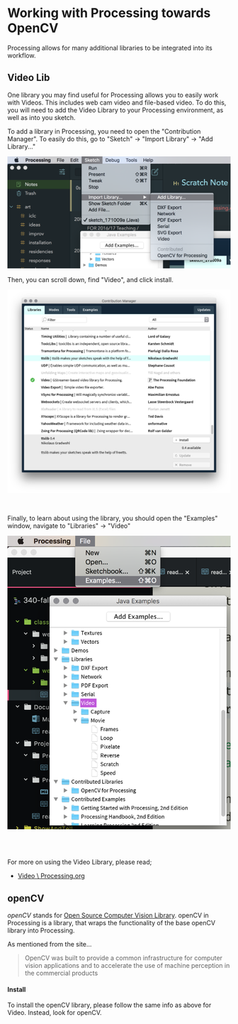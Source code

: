 # Working with Processing towards OpenCV

Processing allows for many additional libraries to be integrated into its workflow.

## Video Lib

One library you may find useful for Processing allows you to easily work with Videos. This includes web cam video and file-based video. To do this, you will need to add the Video Library to your Processing environment, as well as into you sketch.

To add a library in Processing, you need to open the "Contribution Manager". To easily do this, go to "Sketch" → "Import Library" → "Add Library..."

![Demo how to open contribution manager](./imgs/menu-import.png)

Then, you can scroll down, find "Video", and click install.

![How to install Video Library](./imgs/proc_lib_install.png)

<br>

Finally, to learn about using the library, you should open the "Examples" window, navigate to "Libraries" → "Video"

![Processing Examples](./imgs/video_examples.png)

<br>
<br>

For more on using the Video Library, please read;

- [Video \ Processing.org](https://processing.org/tutorials/video/)


## openCV

_openCV_ stands for [Open Source Computer Vision Library](http://opencv.org/about.html). openCV in Processing is a library, that wraps the functionality of the base openCV library into Processing.

As mentioned from the site...

> OpenCV was built to provide a common infrastructure for computer vision applications and to accelerate the use of machine perception in the commercial products

#### Install

To install the openCV library, please follow the same info as above for Video. Instead, look for openCV.
